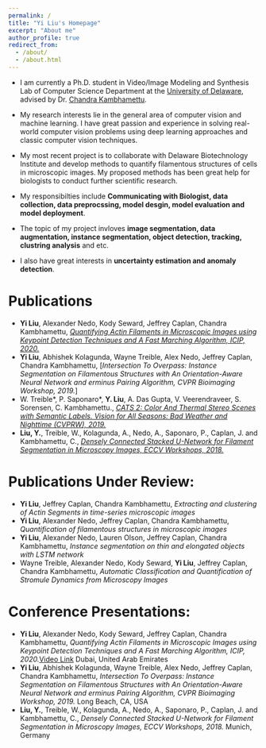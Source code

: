 ```yaml
---
permalink: /
title: "Yi Liu's Homepage"
excerpt: "About me"
author_profile: true
redirect_from: 
  - /about/
  - /about.html
---
```

* I am currently a Ph.D. student in Video/Image Modeling and Synthesis Lab of Computer Science Department at the [University of Delaware](https://www.udel.edu/), advised by Dr. [Chandra Kambhamettu](https://scholar.google.com/citations?hl=en&user=BMVESLIAAAAJ&view_op=list_works&sortby=pubdate). 

* My research interests lie in the general area of computer vision and machine learning. I have great passion and experience in solving real-world computer vision problems using deep learning approaches and classic computer vision techniques. 

* My most recent project is to collaborate with Delaware Biotechnology Institute and develop methods to quantify filamentous structures of cells in microscopic images. My proposed methods has been great help for biologists to conduct further scientific research.

* My responsibilties include **Communicating with Biologist, data collection, data preprocssing, model desgin, model evaluation and model deployment**. 

* The topic of my project invloves **image segmentation, data augmentation, instance segmentation, object detection, tracking, clustring analysis** and etc. 

* I also have great interests in **uncertainty estimation and anomaly detection**.


Publications
======
* **Yi Liu**, Alexander Nedo, Kody Seward, Jeffrey Caplan, Chandra Kambhamettu, [*Quantifying Actin Filaments in Microscopic Images using Keypoint Detection Techniques and A Fast Marching Algorithm, ICIP, 2020.*]()
* **Yi Liu**, Abhishek Kolagunda, Wayne Treible, Alex Nedo, Jeffrey Caplan, Chandra Kambhamettu, [*Intersection To Overpass: Instance Segmentation on Filamentous Structures with An Orientation-Aware Neural Network and erminus Pairing Algorithm, CVPR Bioimaging Workshop, 2019.*]
* W. Treible*, P. Saponaro*, **Y. Liu**, A. Das Gupta, V. Veerendraveer, S. Sorensen, C. Kambhamettu., [*CATS 2: Color And Thermal Stereo Scenes with Semantic Labels. Vision for All Seasons: Bad Weather and Nighttime (CVPRW), 2019.*]()
* **Liu, Y.**, Treible, W., Kolagunda, A., Nedo, A., Saponaro, P., Caplan, J. and Kambhamettu, C., [*Densely Connected Stacked U-Network for Filament Segmentation in Microscopy Images, ECCV Workshops, 2018.*]()

Publications Under Review:
======
* **Yi Liu**, Jeffrey Caplan, Chandra Kambhamettu, *Extracting and clustering of Actin Segments in time-series microscopic images*
* **Yi Liu**, Alexander Nedo, Jeffrey Caplan, Chandra Kambhamettu, *Quantification of filamentous structures in microscopic images*
* **Yi Liu**, Alexander Nedo, Lauren Olson, Jeffrey Caplan, Chandra Kambhamettu, *Instance segmentation on thin and elongated objects with LSTM network*
* Wayne Treible, Alexander Nedo, Kody Seward, **Yi Liu**, Jeffrey Caplan, Chandra Kambhamettu, *Automatic Classification and Quantification of Stromule Dynamics from Microscopy Images*

Conference Presentations:
=====
* **Yi Liu**, Alexander Nedo, Kody Seward, Jeffrey Caplan, Chandra Kambhamettu, *Quantifying Actin Filaments in Microscopic Images using Keypoint Detection Techniques and A Fast Marching Algorithm, ICIP, 2020.*[Video Link](https://www.youtube.com/watch?v=xl1RMwspFWY) Dubai, United Arab Emirates
* **Yi Liu**, Abhishek Kolagunda, Wayne Treible, Alex Nedo, Jeffrey Caplan, Chandra Kambhamettu, *Intersection To Overpass: Instance Segmentation on Filamentous Structures with An Orientation-Aware Neural Network and erminus Pairing Algorithm, CVPR Bioimaging Workshop, 2019.* Long Beach, CA, USA
* **Liu, Y.**, Treible, W., Kolagunda, A., Nedo, A., Saponaro, P., Caplan, J. and Kambhamettu, C., *Densely Connected Stacked U-Network for Filament Segmentation in Microscopy Images, ECCV Workshops, 2018.* Munich, Germany

